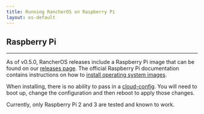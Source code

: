 ```yaml
---
title: Running RancherOS on Raspberry Pi
layout: os-default
---
```


## Raspberry Pi
---

As of v0.5.0, RancherOS releases include a Raspberry Pi image that can be found on our [releases page](https://github.com/rancher/os/releases). The official Raspberry Pi documentation contains instructions on how to [install operating system images](https://www.raspberrypi.org/documentation/installation/installing-images/).

When installing, there is no ability to pass in a [cloud-config]({{site.baseurl}}/os/cloud-config). You will need to boot up, change the configuration and then reboot to apply those changes. 

Currently, only Raspberry Pi 2 and 3 are tested and known to work.


